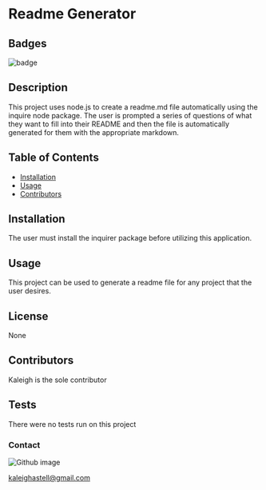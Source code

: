 
# Readme Generator
## Badges
![badge](https://img.shields.io/github/languages/top/Kaleighspurio/readme-generator?style=plastic)
## Description
This project uses node.js to create a readme.md file automatically using the inquire node package.  The user is prompted a series of questions of what they want to fill into their README and then the file is automatically generated for them with the appropriate markdown.
## Table of Contents
* [Installation](##Installation)
* [Usage](##Usage)
* [Contributors](##Contributors)
## Installation
The user must install the inquirer package before utilizing this application.
## Usage 
This project can be used to generate a readme file for any project that the user desires.
## License
None
## Contributors
Kaleigh is the sole contributor
## Tests
There were no tests run on this project

### Contact
![Github image](https://avatars0.githubusercontent.com/u/59545884?s=460&u=bc7c30d8d395ed840212cb90e570281b8a82e0f8&v=4)

kaleighastell@gmail.com
